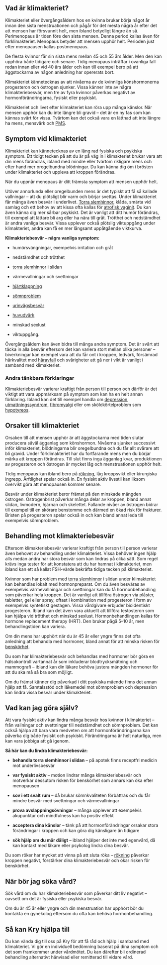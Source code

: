Vad är klimakteriet?
--------------------

Klimakteriet eller övergångsåldern hos en kvinna brukar börja något år innan den sista menstruationen och pågår för det mesta några år efter det att mensen har försvunnit helt, men ibland betydligt längre än så. Perimenopaus är tiden före den sista mensen. Denna period kallas även för förklimakteriet. Menopaus betyder att mensen upphör helt. Perioden just efter menopausen kallas postmenopaus.

De flesta kvinnor får sin sista mens mellan 45 och 55 års ålder. Men den kan upphöra både tidigare och senare. Tidig menopaus inträffar i ovanliga fall redan innan eller vid 40 års ålder och kan till exempel bero på att äggstockarna av någon anledning har opererats bort.

Klimakteriet kännetecknas av att nivåerna av de kvinnliga könshormonerna progesteron och östrogen sjunker. Vissa känner inte av några klimakteriebesvär, men tre av fyra kvinnor påverkas negativt av hormonförändringarna, fysiskt eller psykiskt.

Klimakteriet och livet efter klimakteriet kan röra upp många känslor. När mensen upphör kan du inte längre bli gravid – det är en ny fas som kan kännas svårt för vissa. Tvärtom kan det också vara en lättnad att inte längre ha mens, mensvärk och [PMS](https://www.kry.se/fakta/gynekologi/pms-pmds/ "pms").

Symptom vid klimakteriet
------------------------

Klimakteriet kan kännetecknas av en lång rad fysiska och psykiska symptom. Ett tidigt tecken på att du är på väg in i klimakteriet brukar vara att din mens förändras, ibland med mindre eller tvärtom rikligare mens och efter hand mer oregelbundna blödningar. Du kan känna dig öm i brösten under klimakteriet och uppleva att kroppen förändras.

När du uppnår menopaus är ditt främsta symptom att mensen upphör helt.

Utöver annorlunda eller oregelbunden mens är det typiskt att få så kallade vallningar – att du plötsligt blir varm och börjar svettas. Under klimakteriet får många även besvär i underlivet. [Torra slemhinnor](https://www.kry.se/fakta/gynekologi/torra-slemhinnor/ "torra-slemhinnor"), klåda, smärta vid samlag och ett behov av att kissa ofta kallas för [atrofisk vaginit](https://www.kry.se/fakta/gynekologi/torra-slemhinnor/ "atrofisk-vaginit"). Du kan även känna dig mer sårbar psykiskt. Det är vanligt att ditt humör förändras, till exempel att lättare bli arg eller ha nära till gråt. Trötthet och nedstämdhet är andra vanliga besvär. Vissa upplever också plötslig viktuppgång under klimakteriet, andra kan få en mer långsamt uppåtgående viktkurva.

**Klimakteriebesvär – några vanliga symptom:**

*   humörsvängningar, exempelvis irritation och gråt
    
*   nedstämdhet och trötthet
    
*   [torra slemhinnor](https://www.kry.se/fakta/gynekologi/torra-slemhinnor/ "torra-slemhinnor") i slidan
    
*   värmevallningar och svettningar
    
*   [hjärtklappning](https://www.kry.se/fakta/hjart-och-karlsjukdomar/hjartklappning/ "hjartklappning")
    
*   [sömnproblem](https://www.kry.se/fakta/somnproblem/ "somnproblem")
    
*   [urinvägsbesvär](https://www.kry.se/fakta/urinvagsinfektion/ "urinvagsbesvar")
    
*   [huvudvärk](https://www.kry.se/fakta/huvudvark/ "huvudvark")
    
*   minskad sexlust
    
*   viktuppgång.
    

Övergångsåldern kan även bidra till många andra symptom. Det är svårt att täcka in alla besvär eftersom det kan variera stort mellan olika personer – biverkningar kan exempel vara att du får ont i kroppen, ledvärk, försämrad hårkvalitet med [håravfall](https://www.kry.se/fakta/ovrigt/haravfall/ "haravfall") och svårigheter att gå ner i vikt är vanligt i samband med klimakteriet.

### Andra tänkbara förklaringar

Klimakteriebesvär varierar kraftigt från person till person och därför är det viktigt att vara uppmärksam på symptom som kan ha en helt annan förklaring. Ibland kan det till exempel handla om [depression](https://www.kry.se/fakta/psykiatri-och-psykologi/depression-och-nedstamdhet/ "depression"), [utmattningssyndrom](https://www.kry.se/fakta/psykiatri-och-psykologi/utmattningssyndrom/ "utmattningssyndrom"), [fibromyalgi](https://www.kry.se/fakta/smarta-och-vark/fibromyalgi/ "fibromyalgi") eller om sköldkörtelproblem som [hypotyreos](https://www.kry.se/fakta/hormonella-sjukdomar/hypotyreos/ "hypotyreos").

Orsaker till klimakteriet
-------------------------

Orsaken till att mensen upphör är att äggstockarna med tiden slutar producera såväl ägganlag som könshormon. Nivåerna sjunker successivt inför klimakteriet, blödningarna blir oregelbundna och du får allt svårare att bli gravid. Under förklimakteriet har du fortfarande mens men du börjar märka att kroppen förändras. Till slut finns inga ägganlag kvar, produktionen av progesteron och östrogen är mycket låg och menstruationen upphör helt.

Tidig menopaus kan ibland bero på [rökning](https://www.kry.se/fakta/ovrigt/rokning/ "rokning"), låg kroppsvikt eller kirurgiska ingrepp. Ärftlighet spelar också in. En fysiskt aktiv livsstil kan liksom övervikt göra att menopausen kommer senare.

Besvär under klimakteriet beror främst på den minskade mängden östrogen. Östrogenbrist påverkar många delar av kroppen, bland annat slidan, livmodern, hjärnan och skelettet. Fallande nivåer av östrogen bidrar till exempel till en skörare benstomme och därmed en ökad risk för frakturer. Bristen på progesteron spelar också in och kan bland annat leda till exempelvis sömnproblem.

Behandling mot klimakteriebesvär
--------------------------------

Eftersom klimakteriebesvär varierar kraftigt från person till person varierar även behovet av behandling under klimakteriet. Vissa behöver ingen hjälp alls medan andra har stora besvär som kan lindras på olika sätt. Som regel krävs inga tester för att konstatera att du har hamnat i klimakteriet, men ibland kan ett så kallat FSH-värde bekräfta tidiga tecken på klimakteriet.

Kvinnor som har problem med [torra slemhinnor](https://www.kry.se/fakta/gynekologi/torra-slemhinnor/ "torra-slemhinnor") i slidan under klimakteriet kan behandlas lokalt med hormonpreparat. Om du även besväras av exempelvis värmevallningar och svettningar kan du få hormonbehandling som påverkar hela kroppen. Det är vanligt att tillföra östrogen via plåster, tabletter, gel eller spray, oftast i kombination med progesteron i form av exempelvis syntetiskt gestagen. Vissa vårdgivare erbjuder bioidentiskt progesteron. Ibland kan det även vara aktuellt att tillföra testosteron som kan hjälpa vid trötthet och minskad sexlust. Hormonbehandlingen kallas för hormone replacement therapy (HRT). Den brukar pågå 5–10 år, men behandlingstiden kan variera.

Om din mens har upphört när du är 45 år eller yngre finns det ofta anledning att behandla med hormoner, bland annat för att minska risken för [benskörhet](https://www.kry.se/fakta/leder-muskler-och-skelett/osteoporos/ "benskorhet").

Du som har klimakteriebesvär och behandlas med hormoner bör göra en hälsokontroll vartannat år som inkluderar blodtrycksmätning och mammografi – ibland kan din läkare behöva justera mängden hormoner för att du ska må så bra som möjligt.

Om du främst känner dig påverkad i ditt psykiska mående finns det annan hjälp att få. Samtalsstöd och läkemedel mot sömnproblem och depression kan lindra vissa besvär under klimakteriet.

Vad kan jag göra själv?
-----------------------

Att vara fysiskt aktiv kan lindra många besvär hos kvinnor i klimakteriet – från vallningar och svettningar till nedstämdhet och sömnproblem. Det kan också hjälpa att bara vara medveten om att hormonförändringarna kan påverka dig både fysiskt och psykiskt. Förändringarna är helt naturliga, men kan vara jobbiga att gå igenom.

**Så här kan du lindra klimakteriebesvär:**

*   **behandla torra slemhinnor i slidan** – på apotek finns receptfri medicin mot underlivsbesvär
    
*   **var fysiskt aktiv** – motion lindrar många klimakteriebesvär och motverkar dessutom risken för benskörhet som annars kan öka efter menopausen
    
*   **sov i ett svalt rum** – då brukar sömnkvaliteten förbättras och du får mindre besvär med svettningar och värmevallningar
    
*   **prova avslappningsövningar** – många upplever att exempelvis akupunktur och mindfulness kan ha positiv effekt
    
*   **acceptera dina känslor** – tänk på att hormonförändringar orsakar stora förändringar i kroppen och kan göra dig känsligare än tidigare
    
*   **sök hjälp om du mår dåligt** – ibland hjälper det inte med egenvård, då kan kontakt med läkare eller psykolog lindra dina besvär.
    

Du som röker har mycket att vinna på att sluta röka – [rökning](https://www.kry.se/fakta/ovrigt/rokning/ "rokning") påverkar kroppen negativt, förstärker dina klimakteriebesvär och ökar risken för benskörhet.

När bör jag söka vård?
----------------------

Sök vård om du har klimakteriebesvär som påverkar ditt liv negativt – oavsett om det är fysiska eller psykiska besvär.

Om du är 45 år eller yngre och din menstruation har upphört bör du kontakta en gynekolog eftersom du ofta kan behöva hormonbehandling.

Så kan Kry hjälpa till
----------------------

Du kan vända dig till oss på Kry för att få råd och hjälp i samband med klimakteriet. Vi gör en individuell bedömning baserat på dina symptom och det som framkommer under vårdmötet. Du kan därefter bli ordinerad behandling alternativt hänvisad eller remitterad till vidare vård.